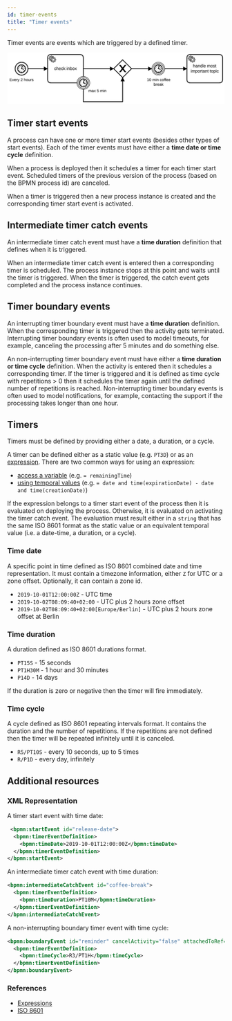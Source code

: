 ```yaml
---
id: timer-events
title: "Timer events"
---
```


Timer events are events which are triggered by a defined timer.

![process](assets/timer-events.png)

## Timer start events

A process can have one or more timer start events (besides other types of start events). Each of the timer events must have either a **time date or time cycle** definition.

When a process is deployed then it schedules a timer for each timer start event. Scheduled timers of the previous version of the process (based on the BPMN process id) are canceled.

When a timer is triggered then a new process instance is created and the corresponding timer start event is activated.

## Intermediate timer catch events

An intermediate timer catch event must have a **time duration** definition that defines when it is triggered.

When an intermediate timer catch event is entered then a corresponding timer is scheduled. The process instance stops at this point and waits until the timer is triggered. When the timer is triggered, the catch event gets completed and the process instance continues.

## Timer boundary events

An interrupting timer boundary event must have a **time duration** definition. When the corresponding timer is triggered then the activity gets terminated. Interrupting timer boundary events is often used to model timeouts, for example, canceling the processing after 5 minutes and do something else.

An non-interrupting timer boundary event must have either a **time duration or time cycle** definition. When the activity is entered then it schedules a corresponding timer. If the timer is triggered and it is defined as time cycle with repetitions > 0 then it schedules the timer again until the defined number of repetitions is reached. Non-interrupting timer boundary events is often used to model notifications, for example, contacting the support if the processing takes longer than one hour.

## Timers

Timers must be defined by providing either a date, a duration, or a cycle.

A timer can be defined either as a static value (e.g. `PT3D`) or as an [expression](/product-manuals/concepts/expressions.md). There are two common ways for using an expression:

- [access a variable](/product-manuals/concepts/expressions.md#access-variables) (e.g. `= remainingTime`)
- [using temporal values](/product-manuals/concepts/expressions.md#temporal-expressions) (e.g. `= date and time(expirationDate) - date and time(creationDate)`)

If the expression belongs to a timer start event of the process then it is evaluated on deploying the process. Otherwise, it is evaluated on activating the timer catch event. The evaluation must result either in a `string` that has the same ISO 8601 format as the static value or an equivalent temporal value (i.e. a date-time, a duration, or a cycle).

### Time date

A specific point in time defined as ISO 8601 combined date and time representation. It must contain a timezone information, either `Z` for UTC or a zone offset. Optionally, it can contain a zone id.

- `2019-10-01T12:00:00Z` - UTC time
- `2019-10-02T08:09:40+02:00` - UTC plus 2 hours zone offset
- `2019-10-02T08:09:40+02:00[Europe/Berlin]` - UTC plus 2 hours zone offset at Berlin

### Time duration

A duration defined as ISO 8601 durations format.

- `PT15S` - 15 seconds
- `PT1H30M` - 1 hour and 30 minutes
- `P14D` - 14 days

If the duration is zero or negative then the timer will fire immediately.

### Time cycle

A cycle defined as ISO 8601 repeating intervals format. It contains the duration and the number of repetitions. If the repetitions are not defined then the timer will be repeated infinitely until it is canceled.

- `R5/PT10S` - every 10 seconds, up to 5 times
- `R/P1D` - every day, infinitely

## Additional resources

### XML Representation
A timer start event with time date:

```xml
 <bpmn:startEvent id="release-date">
  <bpmn:timerEventDefinition>
    <bpmn:timeDate>2019-10-01T12:00:00Z</bpmn:timeDate>
  </bpmn:timerEventDefinition>
</bpmn:startEvent>
```

An intermediate timer catch event with time duration:

```xml
<bpmn:intermediateCatchEvent id="coffee-break">
  <bpmn:timerEventDefinition>
    <bpmn:timeDuration>PT10M</bpmn:timeDuration>
  </bpmn:timerEventDefinition>
</bpmn:intermediateCatchEvent>
```

A non-interrupting boundary timer event with time cycle:

```xml
<bpmn:boundaryEvent id="reminder" cancelActivity="false" attachedToRef="process-order">
  <bpmn:timerEventDefinition>
    <bpmn:timeCycle>R3/PT1H</bpmn:timeCycle>
  </bpmn:timerEventDefinition>
</bpmn:boundaryEvent>
```

### References

- [Expressions](/product-manuals/concepts/expressions.md)
- [ISO 8601](https://en.wikipedia.org/wiki/ISO_8601)
